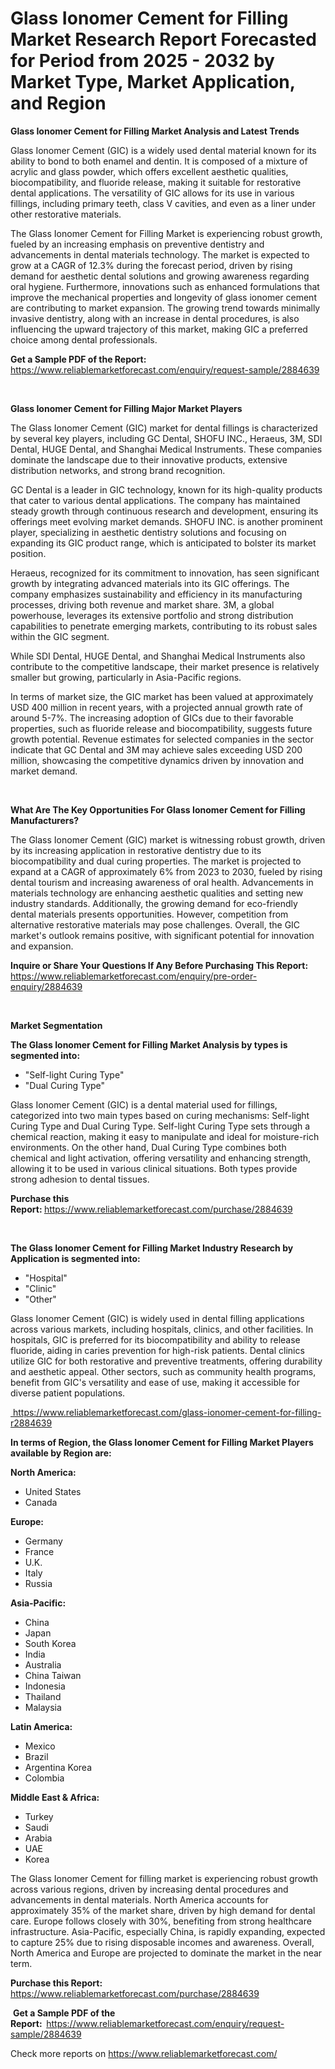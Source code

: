 <p><h1>Glass Ionomer Cement for Filling Market Research Report Forecasted for Period from 2025 -  2032 by Market Type, Market Application, and Region</h1></p><p><strong>Glass Ionomer Cement for Filling Market Analysis and Latest Trends</strong></p>
<p><p>Glass Ionomer Cement (GIC) is a widely used dental material known for its ability to bond to both enamel and dentin. It is composed of a mixture of acrylic and glass powder, which offers excellent aesthetic qualities, biocompatibility, and fluoride release, making it suitable for restorative dental applications. The versatility of GIC allows for its use in various fillings, including primary teeth, class V cavities, and even as a liner under other restorative materials.</p><p>The Glass Ionomer Cement for Filling Market is experiencing robust growth, fueled by an increasing emphasis on preventive dentistry and advancements in dental materials technology. The market is expected to grow at a CAGR of 12.3% during the forecast period, driven by rising demand for aesthetic dental solutions and growing awareness regarding oral hygiene. Furthermore, innovations such as enhanced formulations that improve the mechanical properties and longevity of glass ionomer cement are contributing to market expansion. The growing trend towards minimally invasive dentistry, along with an increase in dental procedures, is also influencing the upward trajectory of this market, making GIC a preferred choice among dental professionals.</p></p>
<p><strong>Get a Sample PDF of the Report:&nbsp;</strong> <a href="https://www.reliablemarketforecast.com/enquiry/request-sample/2884639?utm_campaign=2886&utm_medium=2&utm_source=Github&utm_content=ia&utm_term=13032025&utm_id=glass-ionomer-cement-for-filling">https://www.reliablemarketforecast.com/enquiry/request-sample/2884639</a></p>
<p>&nbsp;</p>
<p><strong>Glass Ionomer Cement for Filling Major Market Players</strong></p>
<p><p>The Glass Ionomer Cement (GIC) market for dental fillings is characterized by several key players, including GC Dental, SHOFU INC., Heraeus, 3M, SDI Dental, HUGE Dental, and Shanghai Medical Instruments. These companies dominate the landscape due to their innovative products, extensive distribution networks, and strong brand recognition.</p><p>GC Dental is a leader in GIC technology, known for its high-quality products that cater to various dental applications. The company has maintained steady growth through continuous research and development, ensuring its offerings meet evolving market demands. SHOFU INC. is another prominent player, specializing in aesthetic dentistry solutions and focusing on expanding its GIC product range, which is anticipated to bolster its market position.</p><p>Heraeus, recognized for its commitment to innovation, has seen significant growth by integrating advanced materials into its GIC offerings. The company emphasizes sustainability and efficiency in its manufacturing processes, driving both revenue and market share. 3M, a global powerhouse, leverages its extensive portfolio and strong distribution capabilities to penetrate emerging markets, contributing to its robust sales within the GIC segment.</p><p>While SDI Dental, HUGE Dental, and Shanghai Medical Instruments also contribute to the competitive landscape, their market presence is relatively smaller but growing, particularly in Asia-Pacific regions.</p><p>In terms of market size, the GIC market has been valued at approximately USD 400 million in recent years, with a projected annual growth rate of around 5-7%. The increasing adoption of GICs due to their favorable properties, such as fluoride release and biocompatibility, suggests future growth potential. Revenue estimates for selected companies in the sector indicate that GC Dental and 3M may achieve sales exceeding USD 200 million, showcasing the competitive dynamics driven by innovation and market demand.</p></p>
<p>&nbsp;</p>
<p><strong>What Are The Key Opportunities For Glass Ionomer Cement for Filling Manufacturers?</strong></p>
<p><p>The Glass Ionomer Cement (GIC) market is witnessing robust growth, driven by its increasing application in restorative dentistry due to its biocompatibility and dual curing properties. The market is projected to expand at a CAGR of approximately 6% from 2023 to 2030, fueled by rising dental tourism and increasing awareness of oral health. Advancements in materials technology are enhancing aesthetic qualities and setting new industry standards. Additionally, the growing demand for eco-friendly dental materials presents opportunities. However, competition from alternative restorative materials may pose challenges. Overall, the GIC market's outlook remains positive, with significant potential for innovation and expansion.</p></p>
<p><strong>Inquire or Share Your Questions If Any Before Purchasing This Report:</strong> <a href="https://www.reliablemarketforecast.com/enquiry/pre-order-enquiry/2884639?utm_campaign=2886&utm_medium=2&utm_source=Github&utm_content=ia&utm_term=13032025&utm_id=glass-ionomer-cement-for-filling">https://www.reliablemarketforecast.com/enquiry/pre-order-enquiry/2884639</a></p>
<p>&nbsp;</p>
<p><strong>Market Segmentation</strong></p>
<p><strong>The Glass Ionomer Cement for Filling Market Analysis by types is segmented into:</strong></p>
<p><ul><li>"Self-light Curing Type"</li><li>"Dual Curing Type"</li></ul></p>
<p><p>Glass Ionomer Cement (GIC) is a dental material used for fillings, categorized into two main types based on curing mechanisms: Self-light Curing Type and Dual Curing Type. Self-light Curing Type sets through a chemical reaction, making it easy to manipulate and ideal for moisture-rich environments. On the other hand, Dual Curing Type combines both chemical and light activation, offering versatility and enhancing strength, allowing it to be used in various clinical situations. Both types provide strong adhesion to dental tissues.</p></p>
<p><strong>Purchase this Report:&nbsp;</strong><a href="https://www.reliablemarketforecast.com/purchase/2884639?utm_campaign=2886&utm_medium=2&utm_source=Github&utm_content=ia&utm_term=13032025&utm_id=glass-ionomer-cement-for-filling">https://www.reliablemarketforecast.com/purchase/2884639</a></p>
<p>&nbsp;</p>
<p><strong>The Glass Ionomer Cement for Filling Market Industry Research by Application is segmented into:</strong></p>
<p><ul><li>"Hospital"</li><li>"Clinic"</li><li>"Other"</li></ul></p>
<p><p>Glass Ionomer Cement (GIC) is widely used in dental filling applications across various markets, including hospitals, clinics, and other facilities. In hospitals, GIC is preferred for its biocompatibility and ability to release fluoride, aiding in caries prevention for high-risk patients. Dental clinics utilize GIC for both restorative and preventive treatments, offering durability and aesthetic appeal. Other sectors, such as community health programs, benefit from GIC's versatility and ease of use, making it accessible for diverse patient populations.</p></p>
<p><a href="https://www.reliablemarketforecast.com/glass-ionomer-cement-for-filling-r2884639?utm_campaign=2886&utm_medium=2&utm_source=Github&utm_content=ia&utm_term=13032025&utm_id=glass-ionomer-cement-for-filling">&nbsp;https://www.reliablemarketforecast.com/glass-ionomer-cement-for-filling-r2884639</a></p>
<p><strong>In terms of Region, the Glass Ionomer Cement for Filling Market Players available by Region are:</strong></p>
<p>
    <p> <strong> North America: </strong>
        <ul>
            <li>United States</li>
            <li>Canada</li>
        </ul>
        </p> 
    <p> <strong> Europe: </strong>
        <ul>
            <li>Germany</li>
            <li>France</li>
            <li>U.K.</li>
            <li>Italy</li>
            <li>Russia</li>
        </ul>
        </p> 
    <p> <strong> Asia-Pacific: </strong>
        <ul>
            <li>China</li>
            <li>Japan</li>
            <li>South Korea</li>
            <li>India</li>
            <li>Australia</li>
            <li>China Taiwan</li>
            <li>Indonesia</li>
            <li>Thailand</li>
            <li>Malaysia</li>
        </ul>
        </p> 
    <p> <strong> Latin America: </strong>
        <ul>
            <li>Mexico</li>
            <li>Brazil</li>
            <li>Argentina Korea</li>
            <li>Colombia</li>
        </ul>
        </p> 
    <p> <strong> Middle East & Africa: </strong>
        <ul>
            <li>Turkey</li>
            <li>Saudi</li>
            <li>Arabia</li>
            <li>UAE</li>
            <li>Korea</li>
        </ul>
    </p>
    </p>
<p><p>The Glass Ionomer Cement for filling market is experiencing robust growth across various regions, driven by increasing dental procedures and advancements in dental materials. North America accounts for approximately 35% of the market share, driven by high demand for dental care. Europe follows closely with 30%, benefiting from strong healthcare infrastructure. Asia-Pacific, especially China, is rapidly expanding, expected to capture 25% due to rising disposable incomes and awareness. Overall, North America and Europe are projected to dominate the market in the near term.</p></p>
<p><strong>Purchase this Report: </strong><a href="https://www.reliablemarketforecast.com/purchase/2884639?utm_campaign=2886&utm_medium=2&utm_source=Github&utm_content=ia&utm_term=13032025&utm_id=glass-ionomer-cement-for-filling">https://www.reliablemarketforecast.com/purchase/2884639</a></p>
<p>&nbsp;<strong>Get a Sample PDF of the Report:&nbsp;&nbsp;</strong><a href="https://www.reliablemarketforecast.com/enquiry/request-sample/2884639?utm_campaign=2886&utm_medium=2&utm_source=Github&utm_content=ia&utm_term=13032025&utm_id=glass-ionomer-cement-for-filling">https://www.reliablemarketforecast.com/enquiry/request-sample/2884639</a></p>
<p><strong></strong></p>
<p>Check more reports on <a href="https://www.reliablemarketforecast.com/?utm_campaign=2886&utm_medium=2&utm_source=Github&utm_content=ia&utm_term=13032025&utm_id=glass-ionomer-cement-for-filling">https://www.reliablemarketforecast.com/</a></p>